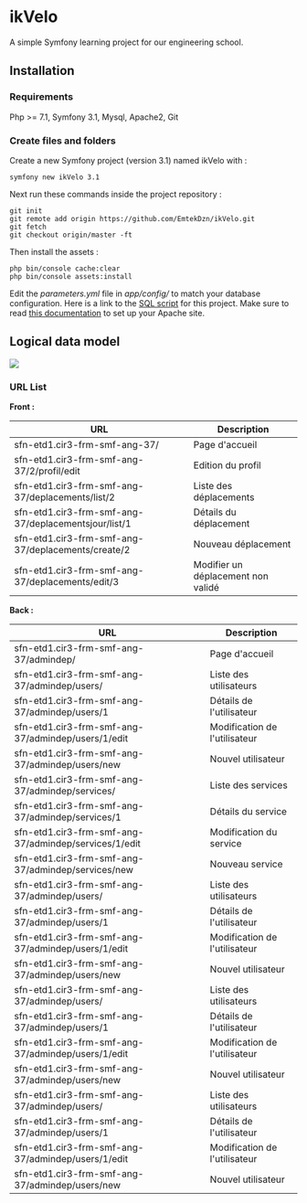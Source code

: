
# ikVelo

A simple Symfony learning project for our engineering school.

## Installation

### Requirements
Php >= 7.1, Symfony 3.1, Mysql, Apache2, Git

### Create files and folders

Create a new Symfony project (version 3.1) named ikVelo with :

    symfony new ikVelo 3.1

Next run these commands inside the project repository :

    git init
    git remote add origin https://github.com/EmtekDzn/ikVelo.git
    git fetch
    git checkout origin/master -ft

Then install the assets :

    php bin/console cache:clear
    php bin/console assets:install

Edit the *parameters.yml* file in *app/config/* to match your database configuration.
Here is a link to the [SQL script](https://pastebin.com/1v4yRrAw) for this project.
Make sure to read [this documentation](https://symfony.com/doc/3.1/setup/web_server_configuration.html) to set up your Apache site.

## Logical data model
![](http://image.noelshack.com/fichiers/2019/02/5/1547209925-logical-data-model.png)

### URL List
**Front :**

| URL | Description |
|--|--|
| sfn-etd1.cir3-frm-smf-ang-37/ | Page d'accueil |
| sfn-etd1.cir3-frm-smf-ang-37/2/profil/edit |Edition du profil|
|sfn-etd1.cir3-frm-smf-ang-37/deplacements/list/2|Liste des déplacements|
|sfn-etd1.cir3-frm-smf-ang-37/deplacementsjour/list/1|Détails du déplacement|
|sfn-etd1.cir3-frm-smf-ang-37/deplacements/create/2|Nouveau déplacement|
|sfn-etd1.cir3-frm-smf-ang-37/deplacements/edit/3|Modifier un déplacement non validé|

**Back :**

| URL | Description |
|--|--|
| sfn-etd1.cir3-frm-smf-ang-37/admindep/ | Page d'accueil |
| sfn-etd1.cir3-frm-smf-ang-37/admindep/users/ |Liste des utilisateurs|
|sfn-etd1.cir3-frm-smf-ang-37/admindep/users/1|Détails de l'utilisateur|
|sfn-etd1.cir3-frm-smf-ang-37/admindep/users/1/edit|Modification de l'utilisateur|
|sfn-etd1.cir3-frm-smf-ang-37/admindep/users/new|Nouvel utilisateur|
| sfn-etd1.cir3-frm-smf-ang-37/admindep/services/ |Liste des services|
|sfn-etd1.cir3-frm-smf-ang-37/admindep/services/1|Détails du service|
|sfn-etd1.cir3-frm-smf-ang-37/admindep/services/1/edit|Modification du service|
|sfn-etd1.cir3-frm-smf-ang-37/admindep/services/new|Nouveau service|
| sfn-etd1.cir3-frm-smf-ang-37/admindep/users/ |Liste des utilisateurs|
|sfn-etd1.cir3-frm-smf-ang-37/admindep/users/1|Détails de l'utilisateur|
|sfn-etd1.cir3-frm-smf-ang-37/admindep/users/1/edit|Modification de l'utilisateur|
|sfn-etd1.cir3-frm-smf-ang-37/admindep/users/new|Nouvel utilisateur|
| sfn-etd1.cir3-frm-smf-ang-37/admindep/users/ |Liste des utilisateurs|
|sfn-etd1.cir3-frm-smf-ang-37/admindep/users/1|Détails de l'utilisateur|
|sfn-etd1.cir3-frm-smf-ang-37/admindep/users/1/edit|Modification de l'utilisateur|
|sfn-etd1.cir3-frm-smf-ang-37/admindep/users/new|Nouvel utilisateur|
| sfn-etd1.cir3-frm-smf-ang-37/admindep/users/ |Liste des utilisateurs|
|sfn-etd1.cir3-frm-smf-ang-37/admindep/users/1|Détails de l'utilisateur|
|sfn-etd1.cir3-frm-smf-ang-37/admindep/users/1/edit|Modification de l'utilisateur|
|sfn-etd1.cir3-frm-smf-ang-37/admindep/users/new|Nouvel utilisateur|

